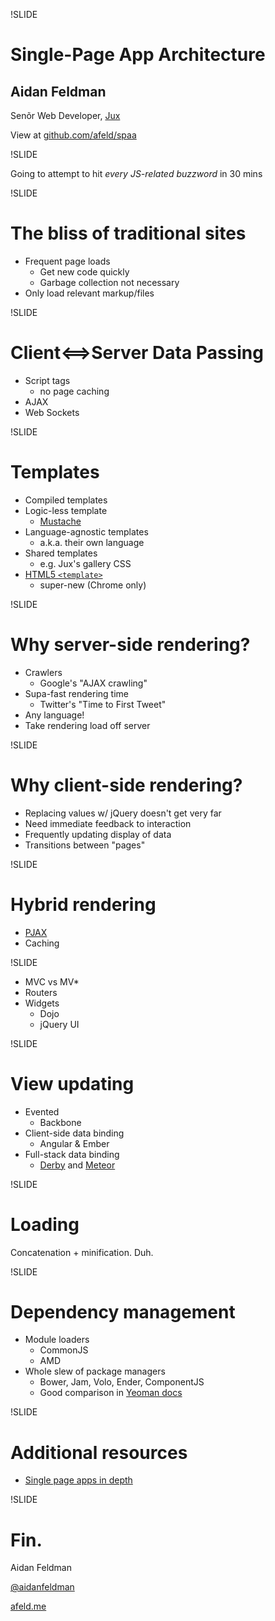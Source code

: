 !SLIDE

# Single-Page App Architecture

## Aidan Feldman
Senõr Web Developer, [Jux](https://jux.com)

View at [github.com/afeld/spaa](https://github.com/afeld/spaa)

!SLIDE

Going to attempt to hit *every JS-related buzzword* in 30 mins

!SLIDE

# The bliss of traditional sites

* Frequent page loads
    - Get new code quickly
    - Garbage collection not necessary
* Only load relevant markup/files

!SLIDE

# Client⟺Server Data Passing

* Script tags
    - no page caching
* AJAX
* Web Sockets

!SLIDE

# Templates

* Compiled templates
* Logic-less template
    * [Mustache](http://mustache.github.com/)
* Language-agnostic templates
    * a.k.a. their own language
* Shared templates
    - e.g. Jux's gallery CSS
* [HTML5 `<template>`](http://www.html5rocks.com/en/tutorials/webcomponents/template/)
    - super-new (Chrome only)

!SLIDE

# Why server-side rendering?

* Crawlers
    - Google's "AJAX crawling"
* Supa-fast rendering time
    - Twitter's "Time to First Tweet"
* Any language!
* Take rendering load off server

!SLIDE

# Why client-side rendering?

* Replacing values w/ jQuery doesn't get very far
* Need immediate feedback to interaction
* Frequently updating display of data
* Transitions between "pages"

!SLIDE

# Hybrid rendering

* [PJAX](http://pjax.heroku.com/)
* Caching

!SLIDE

* MVC vs MV*
* Routers
* Widgets
    - Dojo
    - jQuery UI

!SLIDE

# View updating

* Evented
    - Backbone
* Client-side data binding
    - Angular & Ember
* Full-stack data binding
    - [Derby](http://derbyjs.com/) and [Meteor](http://meteor.com/)

!SLIDE

# Loading

Concatenation + minification.  Duh.

!SLIDE

# Dependency management

* Module loaders
    - CommonJS
    - AMD
* Whole slew of package managers
    - Bower, Jam, Volo, Ender, ComponentJS
    - Good comparison in [Yeoman docs](http://yeoman.io/packagemanager.html)

!SLIDE

# Additional resources

* [Single page apps in depth](http://singlepageappbook.com/)

!SLIDE

# Fin.

Aidan Feldman

[@aidanfeldman](https://twitter.com/aidanfeldman)

[afeld.me](http://afeld.me)
